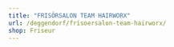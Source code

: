 ```yaml
---
title: "FRISÖRSALON TEAM HAIRWORX"
url: /deggendorf/frisoersalon-team-hairworx/
shop: Friseur
---
```

